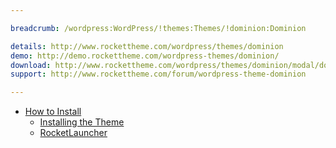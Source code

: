 ```yaml
---

breadcrumb: /wordpress:WordPress/!themes:Themes/!dominion:Dominion

details: http://www.rockettheme.com/wordpress/themes/dominion
demo: http://demo.rockettheme.com/wordpress-themes/dominion/
download: http://www.rockettheme.com/wordpress/themes/dominion/modal/downloads
support: http://www.rockettheme.com/forum/wordpress-theme-dominion

---
```


* [How to Install](../../start/themes.md#how-to-install)
    * [Installing the Theme](../../start/themes.md#installing-the-theme)
    * [RocketLauncher](../../start/rocketlauncher.md)
